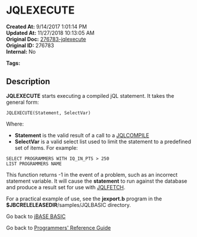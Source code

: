 # JQLEXECUTE

**Created At:** 9/14/2017 1:01:14 PM  
**Updated At:** 11/27/2018 10:13:05 AM  
**Original Doc:** [276783-jqlexecute](https://docs.jbase.com/36868-jbase-basic/276783-jqlexecute)  
**Original ID:** 276783  
**Internal:** No  

**Tags:**
<badge text='record handling' vertical='middle' />
<badge text='query language' vertical='middle' />

## Description

**JQLEXECUTE** starts executing a compiled jQL statement. It takes the general form:

```
JQLEXECUTE(Statement, SelectVar)
```

Where:

- **Statement** is the valid result of a call to a [JQLCOMPILE](./../jqlcompile)
- **SelectVar** is a valid select list used to limit the statement to a predefined set of items. For example:

```
SELECT PROGRAMMERS WITH IQ_IN_PTS > 250
LIST PROGRAMMERS NAME
```

This function returns -1 in the event of a problem, such as an incorrect statement variable. It will cause the **statement** to run against the database and produce a result set for use with [JQLFETCH](./../jqlfetch).

For a practical example of use, see the **jexport.b** program in the **$JBCRELELEASEDIR**/samples/JQLBASIC directory.

Go back to [jBASE BASIC](./../README.md)

Go back to [Programmers' Reference Guide](./../../reference-guides/jbc/README.md)

  
<PageFooter />
